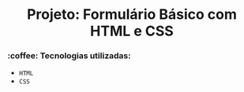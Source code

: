 <h1 align="center"> Projeto: Formulário Básico com HTML e CSS </h1>

<h3 align="left"> :coffee: Tecnologias utilizadas: </h3>

- ``HTML``
- ``CSS``


